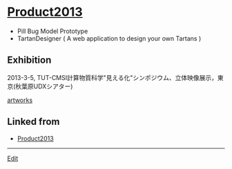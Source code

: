 ---
---
# [Product2013](/Product2013)


* Pill Bug Model Prototype
* TartanDesigner ( A web application to design your own Tartans )

## Exhibition


2013-3-5, TUT-CMSI計算物質科学"見える化"シンポジウム、立体映像展示，東京(秋葉原UDXシアター)

[artworks](/artworks)



## Linked from

* [Product2013](Product2013.md)


----
[Edit](https://github.com/vitroid/vitroid.github.io/edit/master/MD/Product2013.md)
